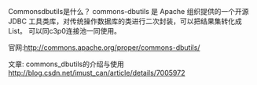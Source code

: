 Commonsdbutils是什么？
commons-dbutils 是 Apache 组织提供的一个开源 JDBC 工具类库，对传统操作数据库的类进行二次封装，可以把结果集转化成List。
可以同c3p0连接池一同使用。

官网:http://commons.apache.org/proper/commons-dbutils/

文章:
commons_dbutils的介绍与使用   http://blog.csdn.net/imust_can/article/details/7005972